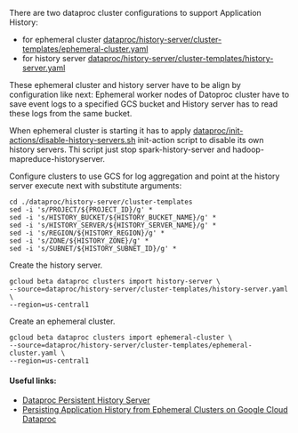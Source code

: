 There are two dataproc cluster configurations to support Application History:
- for ephemeral cluster [dataproc/history-server/cluster-templates/ephemeral-cluster.yaml](../dataproc/history-server/cluster-templates/ephemeral-cluster.yaml)
- for history server [dataproc/history-server/cluster-templates/history-server.yaml](../dataproc/history-server/cluster-templates/history-server.yaml)

These ephemeral cluster and history server have to be align by configuration like next: 
Ephemeral worker nodes of Datoproc cluster have to save event logs to a specified GCS bucket and 
History server has to read these logs from the same bucket.

When ephemeral cluster is starting it has to apply [dataproc/init-actions/disable-history-servers.sh](../dataproc/init-actions/disable-history-servers.sh) init-action 
script to disable its own history servers. Thi script just stop spark-history-server and hadoop-mapreduce-historyserver.

Configure clusters to use GCS for log aggregation and point at the history server execute next with substitute arguments:
```
cd ./dataproc/history-server/cluster-templates
sed -i 's/PROJECT/${PROJECT_ID}/g' *
sed -i 's/HISTORY_BUCKET/${HISTORY_BUCKET_NAME}/g' *
sed -i 's/HISTORY_SERVER/${HISTORY_SERVER_NAME}/g' *
sed -i 's/REGION/${HISTORY_REGION}/g' *
sed -i 's/ZONE/${HISTORY_ZONE}/g' *
sed -i 's/SUBNET/${HISTORY_SUBNET_ID}/g' *
```


Create the history server.
```
gcloud beta dataproc clusters import history-server \
--source=dataproc/history-server/cluster-templates/history-server.yaml \
--region=us-central1
```

Create an ephemeral cluster.
```
gcloud beta dataproc clusters import ephemeral-cluster \
--source=dataproc/history-server/cluster-templates/ephemeral-cluster.yaml \
--region=us-central1
```

#### Useful links:
- [Dataproc Persistent History Server](https://github.com/GoogleCloudPlatform/professional-services/tree/master/examples/dataproc-persistent-history-server)
- [Persisting Application History from Ephemeral Clusters on Google Cloud Dataproc](https://medium.com/google-cloud/persisting-application-history-from-ephemeral-clusters-on-google-cloud-dataproc-7b1b03a49686)